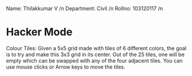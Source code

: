 Name: Thilakkumar V /n
Department:  Civil /n
Rollno: 103120117 /n

# Hacker Mode
Colour Tiles: Given a 5x5 grid made with tiles of 6 different colors, the goal is to try and make this 3x3 grid in its center. Out of the 25 tiles, one will be empty which can be swapped with any of the four adjacent tiles.
You can use mouse clicks or Arrow keys to move the tiles.
